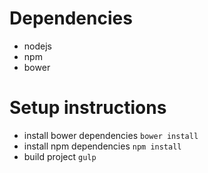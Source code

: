 # Dependencies

- nodejs
- npm
- bower

# Setup instructions

- install bower dependencies `bower install`
- install npm dependencies `npm install`
- build project `gulp`
